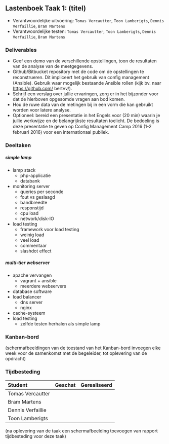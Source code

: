 ## Lastenboek Taak 1: (titel)

* Verantwoordelijke uitvoering: `Tomas Vercautter`, `Toon Lamberigts`, `Dennis Verfaillie`, `Bram Martens`
* Verantwoordelijke testen: `Tomas Vercautter`, `Toon Lamberigts`, `Dennis Verfaillie`, `Bram Martens`

### Deliverables

* Geef een demo van de verschillende opstellingen, toon de resultaten van de analyse van de meetgegevens.
* Github/Bitbucket repository met de code om de opstellingen te reconstrueren. Dit impliceert het gebruik van conﬁg management (Ansible). Gebruik waar mogelijk bestaande Ansible rollen (kijk bv. naar https://github.com/ bertvv/).
* Schrijf een verslag over jullie ervaringen, zorg er in het bijzonder voor dat de hierboven opgesomde vragen aan bod komen.
* Hou de ruwe data van de metingen bij in een vorm die kan gebruikt worden voor latere analyse.
* Optioneel: bereid een presentatie in het Engels voor (20 min) waarin je jullie werkwijze en de belangrijkste resultaten toelicht. De bedoeling is deze presentatie te geven op Conﬁg Management Camp 2016 (1-2 februari 2016) voor een internationaal publiek.

### Deeltaken

##### simple lamp

* lamp stack
  - php-applicatie
  - databank
* monitoring server
  - queries per seconde
  - fout vs geslaagd
  - bandbreedte
  - responstijd
  - cpu load
  - network/disk-IO
* load testing
  - framework voor load testing
  - weinig load
  - veel load
  - commentaar
  - slashdot effect

##### multi-tier webserver

* apache vervangen
  - vagrant + ansible
  - meerdere webservers
* database software
* load balancer
  - dns server
  - nginx
* cache-systeem
* load testing
  - zelfde testen herhalen als simple lamp

### Kanban-bord

(schermafbeeldingen van de toestand van het Kanban-bord invoegen elke week voor de samenkomst met de begeleider, tot oplevering van de opdracht)

### Tijdbesteding

| Student  | Geschat | Gerealiseerd |
| :---     |    ---: |         ---: |
| Tomas Vercautter | | |
| Bram Martens | | |
| Dennis Verfaillie | | |
| Toon Lamberigts | | |

(na oplevering van de taak een schermafbeelding toevoegen van rapport tijdbesteding voor deze taak)
